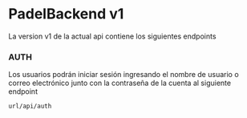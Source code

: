 # PadelBackend v1

La version v1 de la actual api contiene los siguientes endpoints 

### AUTH

Los usuarios podrán iniciar sesión ingresando el nombre de usuario o correo electrónico junto con la contraseña de la cuenta al siguiente endpoint

```bash
url/api/auth
```
